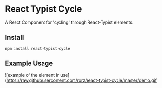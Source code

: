 # React Typist Cycle
A React Component for 'cycling' through React-Typist elements.

## Install
```shell
npm install react-typist-cycle
```
## Example Usage
![example of the element in use](https://raw.githubusercontent.com/rorz/react-typist-cycle/master/demo.gif
